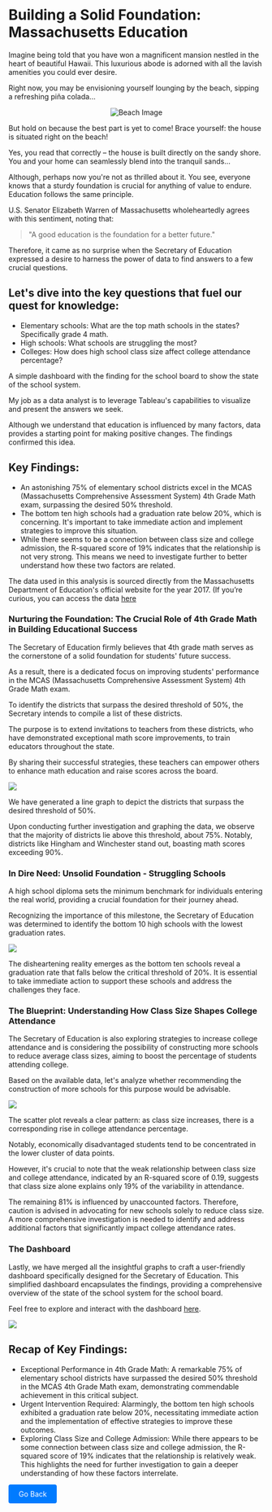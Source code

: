 # Building a Solid Foundation: Massachusetts Education

Imagine being told that you have won a magnificent mansion nestled in the heart of beautiful Hawaii. This luxurious abode is adorned with all the lavish amenities you could ever desire. 

Right now, you may be envisioning yourself lounging by the beach, sipping a refreshing piña colada...

<div style="text-align: center;">
  <img src="images/beach.gif?raw=true" alt="Beach Image" />
</div>

But hold on because the best part is yet to come! Brace yourself: the house is situated right on the beach!

Yes, you read that correctly – the house is built directly on the sandy shore. You and your home can seamlessly blend into the tranquil sands... 

Although, perhaps now you're not as thrilled about it. You see, everyone knows that a sturdy foundation is crucial for anything of value to endure. Education follows the same principle.

U.S. Senator Elizabeth Warren of Massachusetts wholeheartedly agrees with this sentiment, noting that:

> "A good education is the foundation for a better future."

Therefore, it came as no surprise when the Secretary of Education expressed a desire to harness the power of data to find answers to a few crucial questions.

## Let's dive into the key questions that fuel our quest for knowledge:

- Elementary schools: What are the top math schools in the states? Specifically grade 4 math.
- High schools: What schools are struggling the most?
- Colleges: How does high school class size affect college attendance percentage?

A simple dashboard with the finding for the school board to show the state of the school system.

My job as a data analyst is to leverage Tableau's capabilities to visualize and present the answers we seek.

Although we understand that education is influenced by many factors, data provides a starting point for making positive changes. The findings confirmed this idea.

## Key Findings:

- An astonishing 75% of elementary school districts excel in the MCAS (Massachusetts Comprehensive Assessment System) 4th Grade Math exam, surpassing the desired 50% threshold.
- The bottom ten high schools had a graduation rate below 20%, which is concerning. It's important to take immediate action and implement strategies to improve this situation.
- While there seems to be a connection between class size and college admission, the R-squared score of 19% indicates that the relationship is not very strong. This means we need to investigate further to better understand how these two factors are related.

The data used in this analysis is sourced directly from the Massachusetts Department of Education's official website for the year 2017. (If you’re curious, you can access the data [here]([https://www.kaggle.com/datasets/ndalziel/massachusetts-public-schools-data])

### Nurturing the Foundation: The Crucial Role of 4th Grade Math in Building Educational Success

The Secretary of Education firmly believes that 4th grade math serves as the cornerstone of a solid foundation for students' future success.

As a result, there is a dedicated focus on improving students' performance in the MCAS (Massachusetts Comprehensive Assessment System) 4th Grade Math exam.

To identify the districts that surpass the desired threshold of 50%, the Secretary intends to compile a list of these districts.

The purpose is to extend invitations to teachers from these districts, who have demonstrated exceptional math score improvements, to train educators throughout the state.

By sharing their successful strategies, these teachers can empower others to enhance math education and raise scores across the board.

<img src="images/4th Grade Math Scores.jpg?raw=true"/>

We have generated a line graph to depict the districts that surpass the desired threshold of 50%.

Upon conducting further investigation and graphing the data, we observe that the majority of districts lie above this threshold, about 75%. Notably, districts like Hingham and Winchester stand out, boasting math scores exceeding 90%.

### In Dire Need: Unsolid Foundation - Struggling Schools

A high school diploma sets the minimum benchmark for individuals entering the real world, providing a crucial foundation for their journey ahead.

Recognizing the importance of this milestone, the Secretary of Education was determined to identify the bottom 10 high schools with the lowest graduation rates.

<img src="images/Botton 10 HS.jpg?raw=true"/>

The disheartening reality emerges as the bottom ten schools reveal a graduation rate that falls below the critical threshold of 20%. It is essential to take immediate action to support these schools and address the challenges they face.

### The Blueprint: Understanding How Class Size Shapes College Attendance

The Secretary of Education is also exploring strategies to increase college attendance and is considering the possibility of constructing more schools to reduce average class sizes, aiming to boost the percentage of students attending college.

Based on the available data, let's analyze whether recommending the construction of more schools for this purpose would be advisable.

<img src="images/College.jpg?raw=true"/>

The scatter plot reveals a clear pattern: as class size increases, there is a corresponding rise in college attendance percentage.

Notably, economically disadvantaged students tend to be concentrated in the lower cluster of data points.

However, it's crucial to note that the weak relationship between class size and college attendance, indicated by an R-squared score of 0.19, suggests that class size alone explains only 19% of the variability in attendance.

The remaining 81% is influenced by unaccounted factors. Therefore, caution is advised in advocating for new schools solely to reduce class size. A more comprehensive investigation is needed to identify and address additional factors that significantly impact college attendance rates.

### The Dashboard

Lastly, we have merged all the insightful graphs to craft a user-friendly dashboard specifically designed for the Secretary of Education. This simplified dashboard encapsulates the findings, providing a comprehensive overview of the state of the school system for the school board.

Feel free to explore and interact with the dashboard [here](https://public.tableau.com/app/profile/shekela/viz/TheEducationProject_16887621019540/Dashboard2).

<img src="images/Dashboard.png?raw=true"/>

## Recap of Key Findings:

- Exceptional Performance in 4th Grade Math: A remarkable 75% of elementary school districts have surpassed the desired 50% threshold in the MCAS 4th Grade Math exam, demonstrating commendable achievement in this critical subject.
- Urgent Intervention Required: Alarmingly, the bottom ten high schools exhibited a graduation rate below 20%, necessitating immediate action and the implementation of effective strategies to improve these outcomes.
- Exploring Class Size and College Admission: While there appears to be some connection between class size and college admission, the R-squared score of 19% indicates that the relationship is relatively weak. This highlights the need for further investigation to gain a deeper understanding of how these factors interrelate.

<a href="javascript:history.back()" style="display: inline-block; padding: 10px 20px; background-color: #007bff; color: #fff; text-decoration: none; border-radius: 4px;">Go Back</a>
